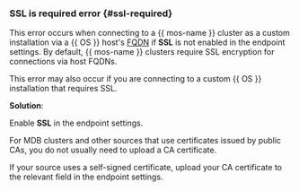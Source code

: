 ### SSL is required error {#ssl-required}

This error occurs when connecting to a {{ mos-name }} cluster as a custom installation via a {{ OS }} host's [FQDN](../../../../managed-opensearch/concepts/network.md#hostname) if **SSL** is not enabled in the endpoint settings. By default, {{ mos-name }} clusters require SSL encryption for connections via host FQDNs. 

This error may also occur if you are connecting to a custom {{ OS }} installation that requires SSL.

**Solution**:

Enable **SSL** in the endpoint settings.

For MDB clusters and other sources that use certificates issued by public CAs, you do not usually need to upload a CA certificate.

If your source uses a self-signed certificate, upload your CA certificate to the relevant field in the endpoint settings.
